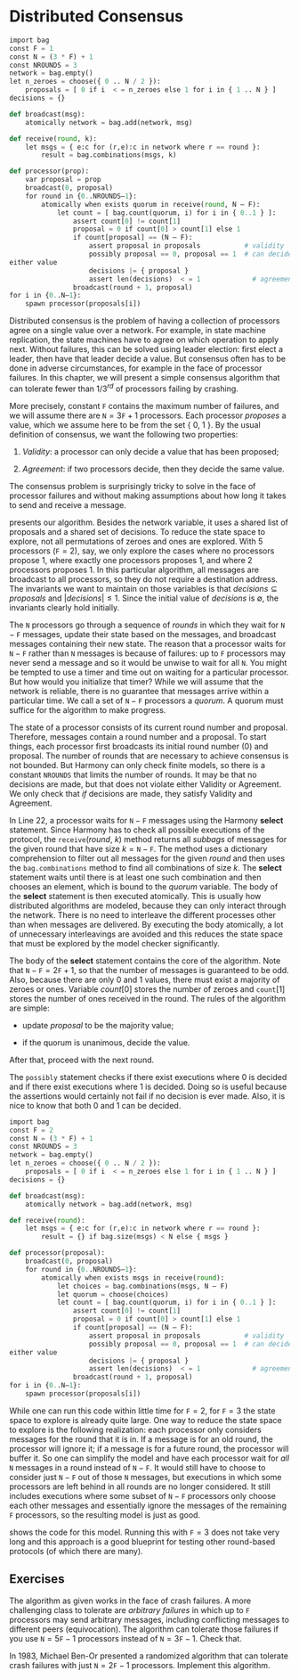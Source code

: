 
# Distributed Consensus 


```python
import bag
const F = 1
const N = (3 * F) + 1
const NROUNDS = 3
network = bag.empty()
let n_zeroes = choose({ 0 .. N / 2 }):
    proposals = [ 0 if i  < = n_zeroes else 1 for i in { 1 .. N } ]
decisions = {}

def broadcast(msg):
    atomically network = bag.add(network, msg)

def receive(round, k):
    let msgs = { e:c for (r,e):c in network where r == round }:
        result = bag.combinations(msgs, k)

def processor(prop):
    var proposal = prop
    broadcast(0, proposal)
    for round in {0..NROUNDS–1}:
        atomically when exists quorum in receive(round, N – F):
            let count = [ bag.count(quorum, i) for i in { 0..1 } ]:
                assert count[0] != count[1]
                proposal = 0 if count[0] > count[1] else 1
                if count[proposal] == (N – F):
                    assert proposal in proposals           # validity
                    possibly proposal == 0, proposal == 1  # can decide
either value
                    decisions |= { proposal }
                    assert len(decisions)  < = 1             # agreement
                broadcast(round + 1, proposal)
for i in {0..N–1}:
    spawn processor(proposals[i])
```

Distributed consensus is the problem of having a collection of
processors agree on a single value over a network. For example, in state
machine replication, the state machines have to agree on which operation
to apply next. Without failures, this can be solved using leader
election: first elect a leader, then have that leader decide a value.
But consensus often has to be done in adverse circumstances, for example
in the face of processor failures. In this chapter, we will present a
simple consensus algorithm that can tolerate fewer than $1/3^{rd}$ of
processors failing by crashing.

More precisely, constant `F` contains the maximum number of failures,
and we will assume there are $\texttt{N} = 3\texttt{F} + 1$ processors.
Each processor *proposes* a value, which we assume here to be from the
set { 0, 1 }. By the usual definition of consensus, we want the
following two properties:

1.  *Validity*: a processor can only decide a value that has been
    proposed;

2.  *Agreement*: if two processors decide, then they decide the same
    value.

The consensus problem is surprisingly tricky to solve in the face of
processor failures and without making assumptions about how long it
takes to send and receive a message.

presents our algorithm. Besides the network variable, it uses a shared
list of proposals and a shared set of decisions. To reduce the state
space to explore, not all permutations of zeroes and ones are explored.
With 5 processors ($\mathtt{F} = 2)$, say, we only explore the cases
where no processors propose 1, where exactly one processors proposes 1,
and where 2 processors proposes 1. In this particular algorithm, all
messages are broadcast to all processors, so they do not require a
destination address. The invariants we want to maintain on those
variables is that $\textit{decisions} \subseteq \textit{proposals}$ and
$|\textit{decisions}| \leq 1$. Since the initial value of *decisions* is
$\emptyset$, the invariants clearly hold initially.

The $\mathtt{N}$ processors go through a sequence of *rounds* in which
they wait for $\texttt{N} - \texttt{F}$ messages, update their state
based on the messages, and broadcast messages containing their new
state. The reason that a processor waits for $\texttt{N} - \texttt{F}$
rather than `N` messages is because of failures: up to $\texttt{F}$
processors may never send a message and so it would be unwise to wait
for all $\texttt{N}$. You might be tempted to use a timer and time out
on waiting for a particular processor. But how would you initialize that
timer? While we will assume that the network is reliable, there is no
guarantee that messages arrive within a particular time. We call a set
of $\texttt{N} - \texttt{F}$ processors a *quorum*. A quorum must
suffice for the algorithm to make progress.

The state of a processor consists of its current round number and
proposal. Therefore, messages contain a round number and a proposal. To
start things, each processor first broadcasts its initial round number
(0) and proposal. The number of rounds that are necessary to achieve
consensus is not bounded. But Harmony can only check finite models, so
there is a constant `NROUNDS` that limits the number of rounds. It may
be that no decisions are made, but that does not violate either Validity
or Agreement. We only check that *if* decisions are made, they satisfy
Validity and Agreement.

In Line 22, a processor waits for $\texttt{N} - \texttt{F}$ messages
using the Harmony **select** statement. Since Harmony has to check all
possible executions of the protocol, the `receive`(*round*, $k$) method
returns all *subbags* of messages for the given round that have size
$k = \texttt{N} - \texttt{F}$. The method uses a dictionary
comprehension to filter out all messages for the given *round* and then
uses the `bag.combinations` method to find all combinations of size $k$.
The **select** statement waits until there is at least one such
combination and then chooses an element, which is bound to the *quorum*
variable. The body of the **select** statement is then executed
atomically. This is usually how distributed algorithms are modeled,
because they can only interact through the network. There is no need to
interleave the different processes other than when messages are
delivered. By executing the body atomically, a lot of unnecessary
interleavings are avoided and this reduces the state space that must be
explored by the model checker significantly.

The body of the **select** statement contains the core of the algorithm.
Note that $\texttt{N} - \texttt{F} = 2\texttt{F} + 1$, so that the
number of messages is guaranteed to be odd. Also, because there are only
0 and 1 values, there must exist a majority of zeroes or ones. Variable
*count*\[0\] stores the number of zeroes and `count`\[1\] stores the
number of ones received in the round. The rules of the algorithm are
simple:

-   update *proposal* to be the majority value;

-   if the quorum is unanimous, decide the value.

After that, proceed with the next round.

The `possibly` statement checks if there exist executions where 0 is
decided and if there exist executions where 1 is decided. Doing so is
useful because the assertions would certainly not fail if no decision is
ever made. Also, it is nice to know that both 0 and 1 can be decided.


```python
import bag
const F = 2
const N = (3 * F) + 1
const NROUNDS = 3
network = bag.empty()
let n_zeroes = choose({ 0 .. N / 2 }):
    proposals = [ 0 if i  < = n_zeroes else 1 for i in { 1 .. N } ]
decisions = {}

def broadcast(msg):
    atomically network = bag.add(network, msg)

def receive(round):
    let msgs = { e:c for (r,e):c in network where r == round }:
        result = {} if bag.size(msgs) < N else { msgs }

def processor(proposal):
    broadcast(0, proposal)
    for round in {0..NROUNDS–1}:
        atomically when exists msgs in receive(round):
            let choices = bag.combinations(msgs, N – F)
            let quorum = choose(choices)
            let count = [ bag.count(quorum, i) for i in { 0..1 } ]:
                assert count[0] != count[1]
                proposal = 0 if count[0] > count[1] else 1
                if count[proposal] == (N – F):
                    assert proposal in proposals           # validity
                    possibly proposal == 0, proposal == 1  # can decide
either value
                    decisions |= { proposal }
                    assert len(decisions)  < = 1             # agreement
                broadcast(round + 1, proposal)
for i in {0..N–1}:
    spawn processor(proposals[i])
```

While one can run this code within little time for $\mathtt{F} = 2$, for
$\mathtt{F} = 3$ the state space to explore is already quite large. One
way to reduce the state space to explore is the following realization:
each processor only considers messages for the round that it is in. If a
message is for an old round, the processor will ignore it; if a message
is for a future round, the processor will buffer it. So one can simplify
the model and have each processor wait for *all* `N` messages in a round
instead of $\mathtt{N} - \mathtt{F}$. It would still have to choose to
consider just $\mathtt{N} - \mathtt{F}$ out of those `N` messages, but
executions in which some processors are left behind in all rounds are no
longer considered. It still includes executions where some subset of
$\mathtt{N} - \mathtt{F}$ processors only choose each other messages and
essentially ignore the messages of the remaining `F` processors, so the
resulting model is just as good.

shows the code for this model. Running this with $\mathtt{F} = 3$ does
not take very long and this approach is a good blueprint for testing
other round-based protocols (of which there are many).

## Exercises 


The algorithm as given works in the face of crash failures. A more
challenging class to tolerate are *arbitrary failures* in which up to
`F` processors may send arbitrary messages, including conflicting
messages to different peers (equivocation). The algorithm can tolerate
those failures if you use $\mathtt{N} = 5\mathtt{F} - 1$ processors
instead of $\mathtt{N} = 3\mathtt{F} - 1$. Check that.

In 1983, Michael Ben-Or presented a randomized algorithm that can
tolerate crash failures with just $\mathtt{N} = 2\mathtt{F} - 1$
processors. Implement this algorithm.

